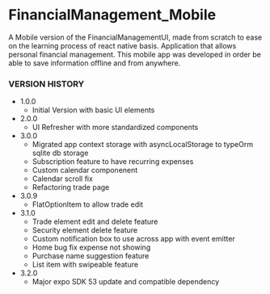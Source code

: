 # FinancialManagement_Mobile

A Mobile version of the FinancialManagementUI, made from scratch to ease on the learning process of react native basis. Application that allows personal financial management. This mobile app was developed in order be able to save information offline and from anywhere.

<!-- Version History -->

### VERSION HISTORY

- 1.0.0
  - Initial Version with basic UI elements
- 2.0.0
  - UI Refresher with more standardized components
- 3.0.0
  - Migrated app context storage with asyncLocalStorage to typeOrm sqlite db storage
  - Subscription feature to have recurring expenses
  - Custom calendar componenent
  - Calendar scroll fix
  - Refactoring trade page
- 3.0.9
  - FlatOptionItem to allow trade edit
- 3.1.0
  - Trade element edit and delete feature
  - Security element delete feature
  - Custom notification box to use across app with event emitter
  - Home bug fix expense not showing
  - Purchase name suggestion feature
  - List item with swipeable feature
- 3.2.0
  - Major expo SDK 53 update and compatible dependency
